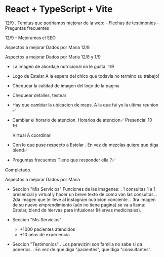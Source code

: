 # React + TypeScript + Vite

12/9 . Temitas que podriamos mejorar de la web:
     - Flechas de testimonios
     - Preguntas frecuentes

12/9 - Mejoramos el SEO


 Aspectos a mejorar Dados por Maria 12/8
 
 Aspectos a mejorar Dados por Maria 12/8 y 1/9



- La imagen de abordaje nutricional no le gusta. 1/9
- Logo de Estelar
   A la espera del chico que todavia no termino su trabajo!
- Chequear la calidad de imagen del logo de la pagina
- Chequear detalles, testear

- Hay que cambiar la ubicacion de maps. A la que fui yo la ultima reunion ✅

- Cambiar el horario de atencion.
    Horarios de atencion✅
    Presencial 
    10 - 16

    Virtual
    A coordinar

- Con lo que puse respecto a Estelar
 . En vez de mezclas quiere que diga blend✅ 
  

- Preguntas frecuentes
    Tiene que responder ella ?✅












Completado.

 Aspectos a mejorar Dados por Maria

- Seccion "Mis Servicios"
     Funciones de las imagenes:
     . 1 consultas 1 a 1 presencial y virtual
        y hacer un breve texto de como van las consultas.
     . 2da imagen que te lleve al instagram nutricion conciente.
     . 3ra imagen de su nuevo emprendimiento (aún no tiene pagina)
        se va a llama: Estelar, blend de hiervas para infusionar (Hiervas medicinales).

- Seccion "Mis Servicios"
    - +1000 pacientes atendidos
    - +10 años de experiencia


- Seccion "Testimonios"
    . Los paravizini son familia no sabe si da ponerlos.
    . En vez de que diga "pacientes", que diga "consultantes".